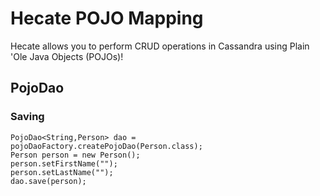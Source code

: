 # Hecate POJO Mapping

Hecate allows you to perform CRUD operations in Cassandra using Plain 'Ole Java Objects (POJOs)!  

## PojoDao

### Saving

```
PojoDao<String,Person> dao = pojoDaoFactory.createPojoDao(Person.class);
Person person = new Person();
person.setFirstName("");
person.setLastName("");
dao.save(person);
```
